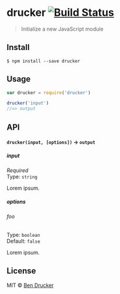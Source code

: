 # drucker [![Build Status](https://travis-ci.org/bendrucker/drucker.svg?branch=master)](https://travis-ci.org/bendrucker/drucker)

> Initialize a new JavaScript module


## Install

```
$ npm install --save drucker
```


## Usage

```js
var drucker = require('drucker')

drucker('input')
//=> output
```

## API

#### `drucker(input, [options])` -> `output`

##### input

*Required*  
Type: `string`

Lorem ipsum.

##### options

###### foo

Type: `boolean`  
Default: `false`

Lorem ipsum.


## License

MIT © [Ben Drucker](http://bendrucker.me)
